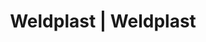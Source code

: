 ---
Link: "file:/Users/vinayakpatel/Downloads/www.weldplast.cz/eshop_products_compare/add/eshop-products-variant47"
product_name: "null"
product_id: "null"
title: "Weldplast | Weldplast"
product_desc: ""
product_specs: ""
product_downloads: ""
href: ""
accessories: ""
similar_products: ""
---